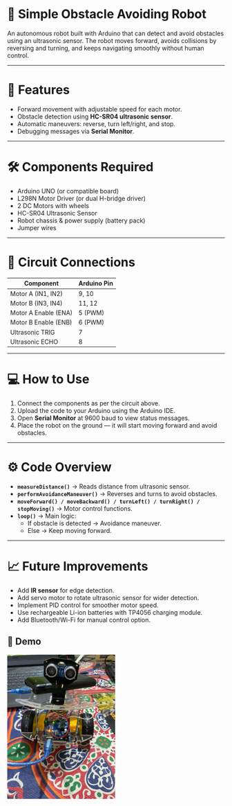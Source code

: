 # 🦾 Simple Obstacle Avoiding Robot  

An autonomous robot built with Arduino that can detect and avoid obstacles using an ultrasonic sensor. The robot moves forward, avoids collisions by reversing and turning, and keeps navigating smoothly without human control.  

---

# 🚀 Features  
- Forward movement with adjustable speed for each motor.  
- Obstacle detection using **HC-SR04 ultrasonic sensor**.  
- Automatic maneuvers: reverse, turn left/right, and stop.  
- Debugging messages via **Serial Monitor**.  

---

# 🛠️ Components Required  
- Arduino UNO (or compatible board)  
- L298N Motor Driver (or dual H-bridge driver)  
- 2 DC Motors with wheels  
- HC-SR04 Ultrasonic Sensor  
- Robot chassis & power supply (battery pack)  
- Jumper wires  

---

# 🔌 Circuit Connections  

| Component            | Arduino Pin |
|----------------------|-------------|
| Motor A (IN1, IN2)   | 9, 10       |
| Motor B (IN3, IN4)   | 11, 12      |
| Motor A Enable (ENA) | 5 (PWM)     |
| Motor B Enable (ENB) | 6 (PWM)     |
| Ultrasonic TRIG      | 7           |
| Ultrasonic ECHO      | 8           |

---

# 💻 How to Use  
1. Connect the components as per the circuit above.  
2. Upload the code to your Arduino using the Arduino IDE.  
3. Open **Serial Monitor** at 9600 baud to view status messages.  
4. Place the robot on the ground — it will start moving forward and avoid obstacles.  

---

# ⚙️ Code Overview  
- **`measureDistance()`** → Reads distance from ultrasonic sensor.  
- **`performAvoidanceManeuver()`** → Reverses and turns to avoid obstacles.  
- **`moveForward() / moveBackward() / turnLeft() / turnRight() / stopMoving()`** → Motor control functions.  
- **`loop()`** → Main logic:
  - If obstacle is detected → Avoidance maneuver.  
  - Else → Keep moving forward.  

---

# 📈 Future Improvements  
- Add **IR sensor** for edge detection.  
- Add servo motor to rotate ultrasonic sensor for wider detection.  
- Implement PID control for smoother motor speed.  
- Use rechargeable Li-ion batteries with TP4056 charging module.  
- Add Bluetooth/Wi-Fi for manual control option.


## 📸 Demo
<img src="REAL_LIFE%20PHOTO.jpg" alt="Robot Demo" width="250">
